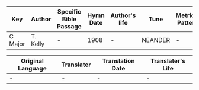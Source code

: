 Key | Author   | Specific Bible Passage     |Hymn Date |Author's life |Tune |Metrical Pattern   |Composer/Source
-- | --------- | ---------------------------|----------|--------------|-----|-------------------|-------------  
C Major |T. Kelly |- |1908 |- |NEANDER |- |Neander

Original Language | Translater | Translation Date   | Translater's Life  
----------------- | --------- | --------------------|-------------     
\- |- |- |-
